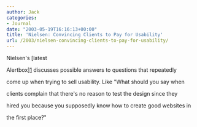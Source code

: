 ```yaml
---
author: Jack
categories:
- Journal
date: "2003-05-19T16:16:13+00:00"
title: 'Nielsen: Convincing Clients to Pay for Usability'
url: /2003/nielsen-convincing-clients-to-pay-for-usability/
---
```


Nielsen's [latest
  

  
Alertbox][1] discusses possible answers to questions that repeatedly
  

  
come up when trying to sell usability. Like "What should you say when
  

  
clients complain that there's no reason to test the design since they
  

  
hired you because you supposedly know how to create good websites in
  

  
the first place?"

 [1]: http://www.useit.com/alertbox/20030519.html